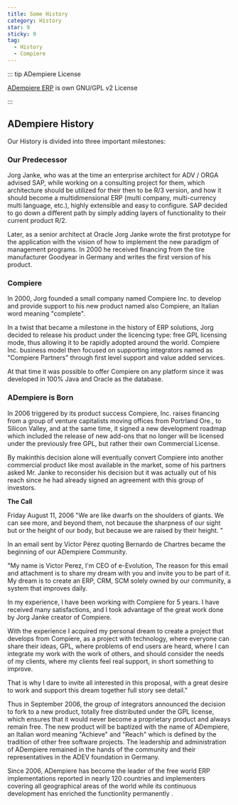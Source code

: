 ```yaml
---
title: Some History
category: History
star: 9
sticky: 9
tag:
  - History
  - Compiere
---
```


::: tip ADempiere License

[ADempiere ERP](http://adempiere.net/) is own GNU/GPL v2 License

:::

## ADempiere History
Our History is divided into three important milestones:

 
### Our Predecessor
Jorg Janke, who was at the time an enterprise architect for ADV / ORGA advised SAP, while working on a consulting project for them, which architecture should be utilized for their then to be R/3 version, and how it should become a multidimensional ERP (multi company, multi-currency multi language, etc.), highly extensible and easy to configure. SAP decided to go down a different path by simply adding layers of functionality to their current product R/2.


Later, as a senior architect at Oracle Jorg Janke wrote the first prototype for the application with the vision of how to implement the new paradigm of management programs. In 2000 he received financing from the tire manufacturer Goodyear in Germany and writes the first version of his product.

 
### Compiere
In 2000, Jorg founded a small company named Compiere Inc. to develop and provide support to his new product named also Compiere, an Italian word meaning "complete".

In a twist that became a milestone in the history of ERP solutions, Jorg decided to release his product under the licencing type: free GPL licensing mode, thus allowing it to be rapidly adopted around the world. Compiere Inc. business model then focused on supporting integrators named as "Compiere Partners" through first level support and value added services.

At that time it was possible to offer Compiere on any platform since it was developed in 100% Java and Oracle as the database.

 

### ADempiere is Born
 

In 2006 triggered by its product success  Compiere, Inc. raises financing from a group of venture capitalists moving offices from Portrland Ore., to  Silicon Valley, and at the same time, it signed a new development roadmap which included the release of  new add-ons that no longer will be licensed under the previously free GPL, but rather their own Commercial License.


By makinthis decision alone will eventually convert Compiere into another commercial product like most available in the market, some of his partners asked Mr. Janke to reconsider his decision but it was actually out of his reach since he had already signed an agreement with this group of investors.
 

 

**The Call**
 

Friday August 11, 2006 "We are like dwarfs on the shoulders of giants. We can see more, and beyond them, not because the sharpness of our sight but or the height of our body, but because we are raised by their height. "

 

In an email sent by Víctor Pérez quoting Bernardo de Chartres became the beginning of our ADempiere Community.

 

"My name is Victor Perez, I'm CEO of e-Evolution, The reason for this email and attachment is to share my dream with you and invite you to be part of it. My dream is to create an ERP, CRM, SCM solely owned by our community, a system that improves daily.
 
In my experience, I have been working with Compiere for 5 years. I have received many satisfactions, and I took advantage of the great work done by Jorg Janke creator of Compiere.
 
With the experience I acquired my personal dream to create a project that develops from Compiere, as a project with technology, where everyone can share their ideas, GPL, where problems of end users are heard, where I can integrate my work with the work of others, and should consider the needs of my clients, where my clients feel real support, in short something to improve.
 
That is why I dare to invite all interested in this proposal, with a great desire to work and support this dream together full story see detail."

 

Thus in September 2006, the group of integrators announced the decision to fork to a new product, totally free distributed under the GPL license, which ensures that it would never become a proprietary product and always remain free. The new product will be baptized with the name of ADempiere, an Italian word meaning "Achieve" and "Reach" which is defined by the tradition of other free software projects. The leadership and administration of ADempiere remained in the hands of the community and their representatives in the ADEV foundation in Germany.

 

Since 2006, ADempiere has become the leader of the free world ERP implementations reported in nearly 120 countries and implementers covering all geographical areas of the world while its continuous development has enriched the functionlity permanently .
